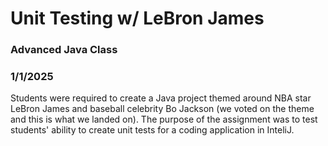 # **Unit Testing w/ LeBron James**
### Advanced Java Class
### 1/1/2025

Students were required to create a Java project themed around NBA star LeBron James and baseball celebrity Bo Jackson (we voted on the theme and this is what we landed on). 
The purpose of the assignment was to test students' ability to create unit tests for a coding application in InteliJ.
